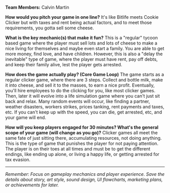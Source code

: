 **Team Members:** Calvin Martin

**How would you pitch your game in one line?**
It's like Bitlife meets Cookie Clicker but with taxes and rent being actual factors, and to meet those requirements, you gotta sell some cheese.

**What is the key mechanic(s) that make it fun?**
This is a "regular" tycoon based game where the player must sell lots and lots of cheese to make a nice living for themselves and maybe even start a family. You are able to get more money, find love, and have children. However, this is also a "delay the inevitable" type of game, where the player must have rent, pay off debts, and keep their family alive, lest the player gets arrested.

**How does the game actually play? (Core Game Loop)**
The game starts as a regular clicker game, where there are 3 steps. Collect and bottle milk, make it into cheese, and sell it to the masses, to earn a nice profit. Eventually,  you'll hire employees to do the clicking for you, like most clicker games. Then, later it will evolve into a life simulation game where you can't just sit back and relax. Many random events will occur, like finding a partner, weather disasters, workers strikes, prices tanking, rent payments and taxes, etc. If you can't keep up with the speed, you can die, get arrested, etc, and your game will end.

**How will you keep players engaged for 30 minutes? What's the general scope of your game (will change as you go)?**
Clicker games all meet the same fate of just sitting there, accumulating resources, not doing anything. This is the type of game that punishes the player for not paying  attention. The player is on their toes at all times and must be to get the different endings, like ending up alone, or living a happy life, or getting arrested for tax evasion.

---
*Remember: Focus on gameplay mechanics and player experience. Save the details about story, art style, sound design, UI flowcharts, marketing plans, or achievements for later.*
